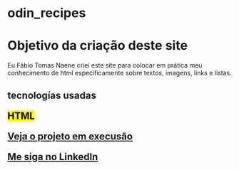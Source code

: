 # odin_recipes

<h1>Objetivo da criação deste site</h1>

<p>Eu Fábio Tomas Naene criei este site para colocar em prática meu conhecimento de html especificamente sobre textos, imagens, links e listas.</p>

<h2>tecnologías usadas</p>
<mark>HTML</mark>

<a href="https://2fabio3toms4naene.github.io/odin_recipes/">Veja o projeto em execusão</a>

<a href="https://www.linkedin.com/in/f%C3%A1bio-tom%C3%A1s-naene-7486672ba/?lipi=urn%3Ali%3Apage%3Ad_flagship3_feed%3BZx%2Bq27X8Rv%2BkpuJLYVA%2Bbw%3D%3D">Me siga no LinkedIn</a>